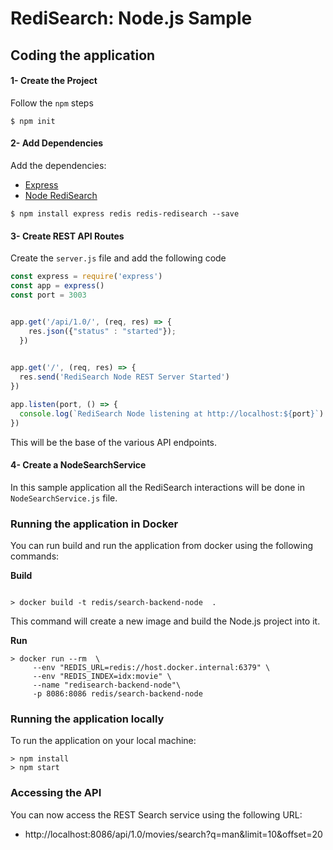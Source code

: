 # RediSearch: Node.js Sample




## Coding the application

#### 1- Create the Project

Follow the `npm` steps

```
$ npm init
```

#### 2- Add Dependencies

Add the dependencies:

* [Express](https://www.npmjs.com/package/express)
* [Node RediSearch](https://www.npmjs.com/package/redis-redisearch)

```
$ npm install express redis redis-redisearch --save 
```


#### 3- Create REST API Routes

Create the `server.js` file and add the following code 

```js
const express = require('express')
const app = express()
const port = 3003


app.get('/api/1.0/', (req, res) => {
    res.json({"status" : "started"});
  })
  

app.get('/', (req, res) => {
  res.send('RediSearch Node REST Server Started')
})

app.listen(port, () => {
  console.log(`RediSearch Node listening at http://localhost:${port}`)
})

```

This will be the base of the various API endpoints.


#### 4- Create a NodeSearchService

In this sample application all the RediSearch interactions will be done in `NodeSearchService.js` file.


### Running the application in Docker

You can run build and run the application from docker using the following commands:

**Build**

```shell script

> docker build -t redis/search-backend-node  . 

```

This command will create a new image and build the Node.js project into it.

**Run**

```shell script
> docker run --rm  \
     --env "REDIS_URL=redis://host.docker.internal:6379" \
     --env "REDIS_INDEX=idx:movie" \
     --name "redisearch-backend-node"\
     -p 8086:8086 redis/search-backend-node
```

### Running the application locally

To run the application on your local machine:

```shell script
> npm install
> npm start
```

### Accessing the API

You can now access the REST Search service using the following URL:

* http://localhost:8086/api/1.0/movies/search?q=man&limit=10&offset=20



